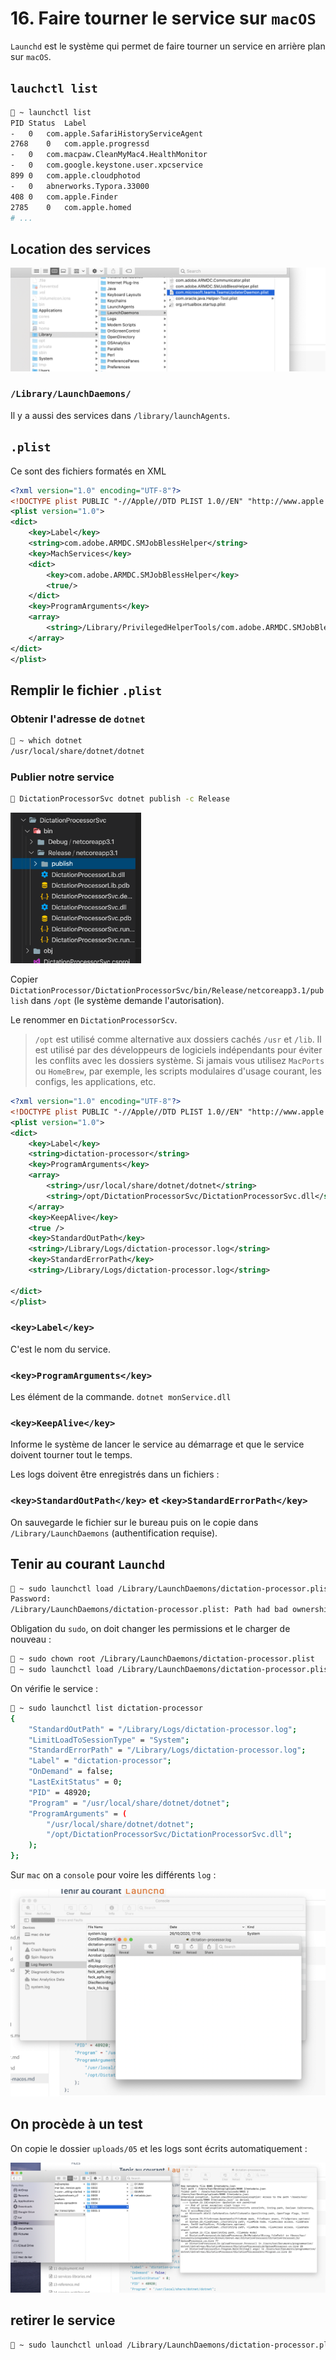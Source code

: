 # 16. Faire tourner le service sur `macOS`

`Launchd` est le système qui permet de faire tourner un service en arrière plan sur `macOS`.

## `lauchctl list`

```bash
🦄 ~ launchctl list
PID	Status	Label
-	0	com.apple.SafariHistoryServiceAgent
2768	0	com.apple.progressd
-	0	com.macpaw.CleanMyMac4.HealthMonitor
-	0	com.google.keystone.user.xpcservice
899	0	com.apple.cloudphotod
-	0	abnerworks.Typora.33000
408	0	com.apple.Finder
2785	0	com.apple.homed
# ...
```

## Location des services

<img src="assets/Screenshot2020-10-26at15.57.15.png" alt="Screenshot 2020-10-26 at 15.57.15" style="zoom:50%;" />

### `/Library/LaunchDaemons/`

Il y a aussi des services dans `/library/launchAgents`.

## `.plist`

Ce sont des fichiers formatés en XML

```xml
<?xml version="1.0" encoding="UTF-8"?>
<!DOCTYPE plist PUBLIC "-//Apple//DTD PLIST 1.0//EN" "http://www.apple.com/DTDs/PropertyList-1.0.dtd">
<plist version="1.0">
<dict>
	<key>Label</key>
	<string>com.adobe.ARMDC.SMJobBlessHelper</string>
	<key>MachServices</key>
	<dict>
		<key>com.adobe.ARMDC.SMJobBlessHelper</key>
		<true/>
	</dict>
	<key>ProgramArguments</key>
	<array>
		<string>/Library/PrivilegedHelperTools/com.adobe.ARMDC.SMJobBlessHelper</string>
	</array>
</dict>
</plist>
```

## Remplir le fichier `.plist`

### Obtenir l'adresse de `dotnet`

```bash
🦄 ~ which dotnet
/usr/local/share/dotnet/dotnet
```

### Publier notre service

```bash
🦄 DictationProcessorSvc dotnet publish -c Release
```

<img src="assets/Screenshot2020-10-26at16.07.16.png" alt="Screenshot 2020-10-26 at 16.07.16" style="zoom:33%;" />

Copier `DictationProcessor/DictationProcessorSvc/bin/Release/netcoreapp3.1/publish` dans `/opt` (le système demande l'autorisation).

Le renommer en `DictationProcessorScv`.

> `/opt` est utilisé comme alternative aux dossiers cachés `/usr` et `/lib`. Il est utilisé par des développeurs de logiciels indépendants pour éviter les conflits avec les dossiers système. Si jamais vous utilisez `MacPorts` ou `HomeBrew`, par exemple, les scripts modulaires d'usage courant, les configs, les applications, etc.

```xml
<?xml version="1.0" encoding="UTF-8"?>
<!DOCTYPE plist PUBLIC "-//Apple//DTD PLIST 1.0//EN" "http://www.apple.com/DTDs/PropertyList-1.0.dtd">
<plist version="1.0">
<dict>
	<key>Label</key>
	<string>dictation-processor</string>
	<key>ProgramArguments</key>
	<array>
		<string>/usr/local/share/dotnet/dotnet</string>
		<string>/opt/DictationProcessorSvc/DictationProcessorSvc.dll</string>
	</array>
	<key>KeepAlive</key>
	<true />
	<key>StandardOutPath</key>
	<string>/Library/Logs/dictation-processor.log</string>
	<key>StandardErrorPath</key>
	<string>/Library/Logs/dictation-processor.log</string>

</dict>
</plist>

```

### `<key>Label</key>`

C'est le nom du service.

### `<key>ProgramArguments</key>`

Les élément de la commande. `dotnet monService.dll`

### `<key>KeepAlive</key>`

Informe le système de lancer le service au démarrage et que le service doivent tourner tout le temps.

Les logs doivent être enregistrés dans un fichiers :

### `<key>StandardOutPath</key>` et `<key>StandardErrorPath</key>`

On sauvegarde le fichier sur le bureau puis on le copie dans `/Library/LaunchDaemons` (authentification requise).

## Tenir au courant `Launchd`

```bash
🦄 ~ sudo launchctl load /Library/LaunchDaemons/dictation-processor.plist
Password:
/Library/LaunchDaemons/dictation-processor.plist: Path had bad ownership/permissions
```

Obligation du `sudo`, on doit changer les permissions et le charger de nouveau :

```bash
🦄 ~ sudo chown root /Library/LaunchDaemons/dictation-processor.plist
🦄 ~ sudo launchctl load /Library/LaunchDaemons/dictation-processor.plist
```

On vérifie le service :

```bash
🦄 ~ sudo launchctl list dictation-processor
{
	"StandardOutPath" = "/Library/Logs/dictation-processor.log";
	"LimitLoadToSessionType" = "System";
	"StandardErrorPath" = "/Library/Logs/dictation-processor.log";
	"Label" = "dictation-processor";
	"OnDemand" = false;
	"LastExitStatus" = 0;
	"PID" = 48920;
	"Program" = "/usr/local/share/dotnet/dotnet";
	"ProgramArguments" = (
		"/usr/local/share/dotnet/dotnet";
		"/opt/DictationProcessorSvc/DictationProcessorSvc.dll";
	);
};
```

Sur `mac` on a `console` pour voire les différents `log` :

<img src="assets/Screenshot2020-10-26at17.16.56.png" alt="Screenshot 2020-10-26 at 17.16.56" style="zoom:50%;" />

## On procède à un test

On copie le dossier `uploads/05` et les logs sont écrits automatiquement :

<img src="assets/Screenshot2020-10-26at17.18.04.png" alt="Screenshot 2020-10-26 at 17.18.04" style="zoom:50%;" />

## retirer le service

```bash
🦄 ~ sudo launchctl unload /Library/LaunchDaemons/dictation-processor.plist
```
